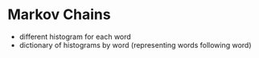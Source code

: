 # Markov Chains

* different histogram for each word
* dictionary of histograms by word \(representing words following word\)

